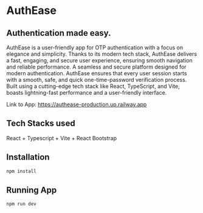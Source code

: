 # AuthEase

## Authentication made easy.

AuthEase is a user-friendly app for OTP authentication with a focus on elegance and simplicity. Thanks to its modern tech stack, AuthEase delivers a fast, engaging, and secure user experience, ensuring smooth navigation and reliable performance.
A seamless and secure platform designed for modern authentication. AuthEase ensures that every user session starts with a smooth, safe, and quick one-time-password verification process. Built using a cutting-edge tech stack like React, TypeScript, and Vite, boasts lightning-fast performance and a user-friendly interface.

Link to App: https://authease-production.up.railway.app

## Tech Stacks used

React + Typescript + Vite + React Bootstrap

## Installation

```sh
npm install
```

## Running App

```sh
npm run dev
```
